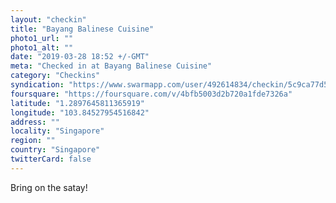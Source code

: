 ```yaml
---
layout: "checkin"
title: "Bayang Balinese Cuisine"
photo1_url: ""
photo1_alt: ""
date: "2019-03-28 18:52 +/-GMT"
meta: "Checked in at Bayang Balinese Cuisine"
category: "Checkins"
syndication: "https://www.swarmapp.com/user/492614834/checkin/5c9ca77d54b7a900252bd50c"
foursquare: "https://foursquare.com/v/4bfb5003d2b720a1fde7326a"
latitude: "1.2897645811365919"
longitude: "103.84527954516842"
address: ""
locality: "Singapore"
region: ""
country: "Singapore"
twitterCard: false
---
```

Bring on the satay!
